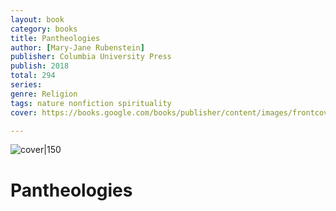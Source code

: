 ```yaml
---
layout: book
category: books
title: Pantheologies
author: [Mary-Jane Rubenstein]
publisher: Columbia University Press
publish: 2018
total: 294
series: 
genre: Religion
tags: nature nonfiction spirituality
cover: https://books.google.com/books/publisher/content/images/frontcover/fWNbDwAAQBAJ?fife=w600-h900&source=gbs_api&source=gbs_api

---
```


![cover|150](https://books.google.com/books/publisher/content/images/frontcover/fWNbDwAAQBAJ?fife=w600-h900&source=gbs_api&source=gbs_api)

# Pantheologies